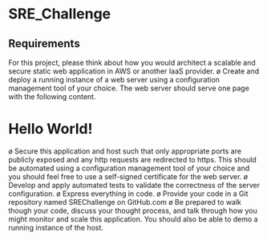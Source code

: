 # SRE_Challenge

Requirements
------------
For this project, please think about how you would architect a scalable and secure static web application in AWS or another IaaS provider.
ø Create and deploy a running instance of a web server using a configuration management tool of your choice. The web server should serve one page with the following content.

<html>
<head>
<title>Hello World</title>
</head>
<body>
<h1>Hello World!</h1>
</body>
</html>

ø Secure this application and host such that only appropriate ports are publicly exposed and any http requests are redirected to https. This should be automated using a configuration management tool of your choice and you should feel free to use a self-signed certificate for the web server.
ø Develop and apply automated tests to validate the correctness of the server configuration.
ø Express everything in code.
ø Provide your code in a Git repository named SREChallenge on GitHub.com
ø Be prepared to walk though your code, discuss your thought process, and talk through how you might monitor and scale this application. You should also be able to demo a running instance of the host.
